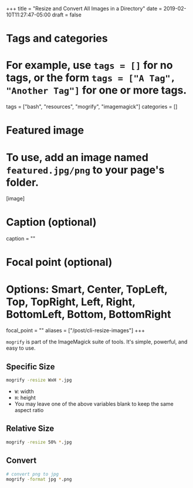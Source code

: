 +++
title = "Resize and Convert All Images in a Directory"
date = 2019-02-10T11:27:47-05:00
draft = false

# Tags and categories
# For example, use `tags = []` for no tags, or the form `tags = ["A Tag", "Another Tag"]` for one or more tags.
tags = ["bash", "resources", "mogrify", "imagemagick"]
categories = []

# Featured image
# To use, add an image named `featured.jpg/png` to your page's folder.
[image]
  # Caption (optional)
  caption = ""

  # Focal point (optional)
  # Options: Smart, Center, TopLeft, Top, TopRight, Left, Right, BottomLeft, Bottom, BottomRight
  focal_point = ""
aliases = ["/post/cli-resize-images"]
+++

`mogrify` is part of the ImageMagick suite of tools.
It's simple, powerful, and easy to use.

<!--more-->

## Specific Size

```bash
mogrify -resize WxH *.jpg
```

- `W`: width
- `H`: height
- You may leave one of the above variables blank to keep the same aspect ratio

## Relative Size

```bash
mogrify -resize 50% *.jpg
```

## Convert

```bash
# convert png to jpg
mogrify -format jpg *.png
```
